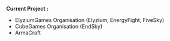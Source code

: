 **Current Project :**
- ElyziumGames Organisation (Elyzium, EnergyFight, FiveSky)
- CubeGames Organisation (EndSky)
- ArmaCraft
